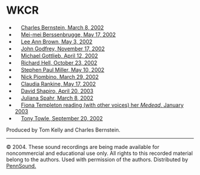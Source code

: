 WKCR
====

-   *<img src="favicon.png" width="16" height="16" />*[Charles Bernstein, March 8, 2002](Bernstein-2002.html)
-   *<img src="favicon.png" width="16" height="16" />*[Mei-mei Berssenbrugge, May 17, 2002](Berssenbrugge.html)
-   *<img src="favicon.png" width="16" height="16" />*[Lee Ann Brown, May 3, 2002](Brown.html)
-   *<img src="favicon.png" width="16" height="16" />*[John Godfrey, November 17, 2002](Godfrey.html)
-   *<img src="favicon.png" width="16" height="16" />*[Michael Gottlieb, April 12, 2002](Gottlieb.html)
-   *<img src="favicon.png" width="16" height="16" />*[Richard Hell, October 23, 2002](Hell.html)
-   *<img src="favicon.png" width="16" height="16" />*[Stephen Paul Miller, May 10, 2002](Miller.html)
-   *<img src="favicon.png" width="16" height="16" />*[Nick Piombino, March 29, 2002](Piombino.html)
-   *<img src="favicon.png" width="16" height="16" />*[Claudia Rankine, May 17, 2002](Rankine.html)
-   *<img src="favicon.png" width="16" height="16" />*[David Shapiro, April 20, 2003](Shapiro.html)
-   *<img src="favicon.png" width="16" height="16" />*[Juliana Spahr, March 8, 2002](Spahr.html#WKCR)
-   *<img src="favicon.png" width="16" height="16" />*[Fiona Templeton reading (with other voices) her *Medead*, January 2003](Templeton.html)
-   *<img src="favicon.png" width="16" height="16" />*[Tony Towle, September 20, 2002](Towle.html)

Produced by Tom Kelly and Charles Bernstein.

  
  

------------------------------------------------------------------------

© 2004. These sound recordings are
being made available for noncommercial and educational use only. All
rights to this recorded material belong to the authors. Used with permission
of the authors. Distributed by [PennSound.](../index.html)
